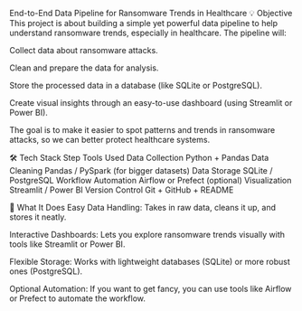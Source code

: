 End-to-End Data Pipeline for Ransomware Trends in Healthcare
💡 Objective
This project is about building a simple yet powerful data pipeline to help understand ransomware trends, especially in healthcare. The pipeline will:

Collect data about ransomware attacks.

Clean and prepare the data for analysis.

Store the processed data in a database (like SQLite or PostgreSQL).

Create visual insights through an easy-to-use dashboard (using Streamlit or Power BI).

The goal is to make it easier to spot patterns and trends in ransomware attacks, so we can better protect healthcare systems.

🛠️ Tech Stack
Step	Tools Used
Data Collection	Python + Pandas
Data Cleaning	Pandas / PySpark (for bigger datasets)
Data Storage	SQLite / PostgreSQL
Workflow Automation	Airflow or Prefect (optional)
Visualization	Streamlit / Power BI
Version Control	Git + GitHub + README


🚀 What It Does
Easy Data Handling: Takes in raw data, cleans it up, and stores it neatly.

Interactive Dashboards: Lets you explore ransomware trends visually with tools like Streamlit or Power BI.

Flexible Storage: Works with lightweight databases (SQLite) or more robust ones (PostgreSQL).

Optional Automation: If you want to get fancy, you can use tools like Airflow or Prefect to automate the workflow.
